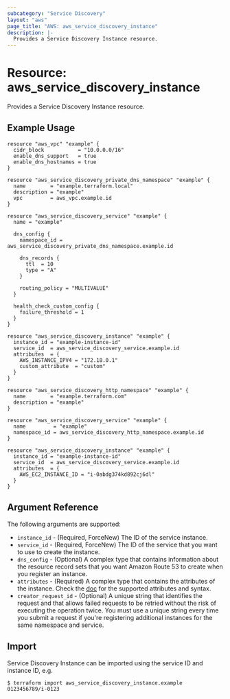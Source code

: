 ```yaml
---
subcategory: "Service Discovery"
layout: "aws"
page_title: "AWS: aws_service_discovery_instance"
description: |-
  Provides a Service Discovery Instance resource.
---
```


# Resource: aws_service_discovery_instance

Provides a Service Discovery Instance resource.

## Example Usage

```hcl
resource "aws_vpc" "example" {
  cidr_block           = "10.0.0.0/16"
  enable_dns_support   = true
  enable_dns_hostnames = true
}

resource "aws_service_discovery_private_dns_namespace" "example" {
  name        = "example.terraform.local"
  description = "example"
  vpc         = aws_vpc.example.id
}

resource "aws_service_discovery_service" "example" {
  name = "example"

  dns_config {
    namespace_id = aws_service_discovery_private_dns_namespace.example.id

    dns_records {
      ttl  = 10
      type = "A"
    }

    routing_policy = "MULTIVALUE"
  }

  health_check_custom_config {
    failure_threshold = 1
  }
}

resource "aws_service_discovery_instance" "example" {
  instance_id = "example-instance-id"
  service_id  = aws_service_discovery_service.example.id
  attributes  = {
    AWS_INSTANCE_IPV4 = "172.18.0.1"
    custom_attribute  = "custom"
  }
} 
```

```hcl
resource "aws_service_discovery_http_namespace" "example" {
  name        = "example.terraform.com"
  description = "example"
}

resource "aws_service_discovery_service" "example" {
  name         = "example"
  namespace_id = aws_service_discovery_http_namespace.example.id
}

resource "aws_service_discovery_instance" "example" {
  instance_id = "example-instance-id"
  service_id  = aws_service_discovery_service.example.id
  attributes  = {
    AWS_EC2_INSTANCE_ID = "i-0abdg374kd892cj6dl"
  }
}
```

## Argument Reference

The following arguments are supported:

* `instance_id` - (Required, ForceNew) The ID of the service instance.
* `service_id` - (Required, ForceNew) The ID of the service that you want to use to create the instance.
* `dns_config` - (Optional) A complex type that contains information about the resource record sets that you want Amazon Route 53 to create when you register an instance.
* `attributes` - (Required) A complex type that contains the attributes of the instance. Check the [doc](https://docs.aws.amazon.com/cloud-map/latest/api/API_RegisterInstance.html#API_RegisterInstance_RequestSyntax) for the supported attributes and syntax.
* `creator_request_id` - (Optional) A unique string that identifies the request and that allows failed requests to be retried without the risk of executing the operation twice. You must use a unique string every time you submit a request if you're registering additional instances for the same namespace and service.

## Import

Service Discovery Instance can be imported using the service ID and instance ID, e.g.

```
$ terraform import aws_service_discovery_instance.example 0123456789/i-0123
```
